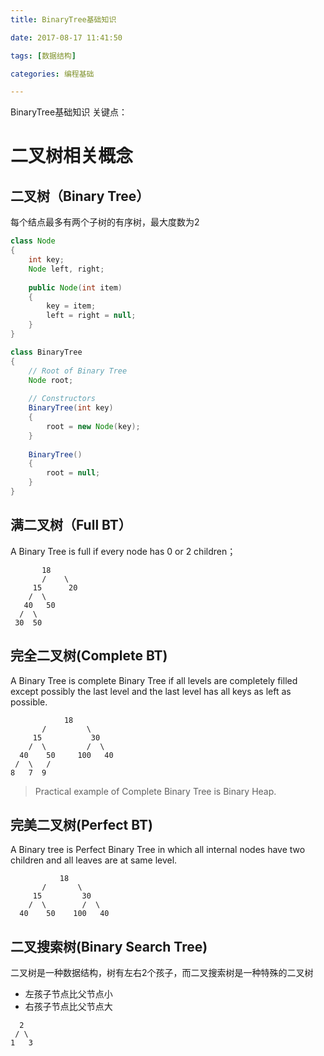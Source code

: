 ```yaml
---
title: BinaryTree基础知识

date: 2017-08-17 11:41:50

tags: [数据结构]

categories: 编程基础

---
```

BinaryTree基础知识
关键点：
<!-- more --> 

# 二叉树相关概念
## 二叉树（Binary Tree）
每个结点最多有两个子树的有序树，最大度数为2
```java
class Node 
{ 
    int key; 
    Node left, right; 
  
    public Node(int item) 
    { 
        key = item; 
        left = right = null; 
    } 
} 

class BinaryTree 
{ 
    // Root of Binary Tree 
    Node root; 
  
    // Constructors 
    BinaryTree(int key) 
    { 
        root = new Node(key); 
    } 
  
    BinaryTree() 
    { 
        root = null; 
    } 
}
```
## 满二叉树（Full BT）
 A Binary Tree is full if every node has 0 or 2 children；
```
       18
       /    \   
     15      20    
    /  \       
   40   50   
  /  \
 30  50
```
## 完全二叉树(Complete BT)
A Binary Tree is complete Binary Tree if all levels are completely filled except possibly the last level and the last level has all keys as left as possible.  
```
            18
       /         \  
     15           30  
    /  \         /  \
  40    50     100   40
 /  \   /
8   7  9 
```
>Practical example of Complete Binary Tree is Binary Heap.

## 完美二叉树(Perfect BT)
A Binary tree is Perfect Binary Tree in which all internal nodes have two children and all leaves are at same level.
```
           18
       /       \  
     15         30  
    /  \        /  \
  40    50    100   40
```

## 二叉搜索树(Binary Search Tree)
二叉树是一种数据结构，树有左右2个孩子，而二叉搜索树是一种特殊的二叉树
* 左孩子节点比父节点小
* 右孩子节点比父节点大

```
  2
 / \
1   3
```
